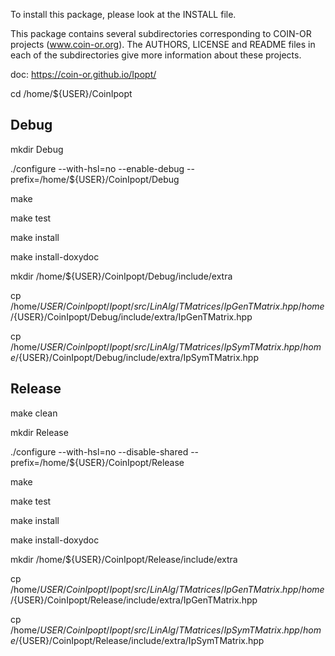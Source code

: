 
To install this package, please look at the INSTALL file. 

This package contains several subdirectories corresponding to COIN-OR
projects (www.coin-or.org). The AUTHORS, LICENSE and README files in 
each of the subdirectories give more information about these projects.

doc: https://coin-or.github.io/Ipopt/

cd /home/${USER}/CoinIpopt

 ## Debug

mkdir Debug

./configure --with-hsl=no --enable-debug --prefix=/home/${USER}/CoinIpopt/Debug

make

make test

make install

make install-doxydoc

mkdir /home/${USER}/CoinIpopt/Debug/include/extra

cp /home/${USER}/CoinIpopt/Ipopt/src/LinAlg/TMatrices/IpGenTMatrix.hpp /home/${USER}/CoinIpopt/Debug/include/extra/IpGenTMatrix.hpp

cp /home/${USER}/CoinIpopt/Ipopt/src/LinAlg/TMatrices/IpSymTMatrix.hpp /home/${USER}/CoinIpopt/Debug/include/extra/IpSymTMatrix.hpp


## Release

make clean

mkdir Release

./configure --with-hsl=no --disable-shared --prefix=/home/${USER}/CoinIpopt/Release

make

make test

make install

make install-doxydoc

mkdir /home/${USER}/CoinIpopt/Release/include/extra

cp /home/${USER}/CoinIpopt/Ipopt/src/LinAlg/TMatrices/IpGenTMatrix.hpp /home/${USER}/CoinIpopt/Release/include/extra/IpGenTMatrix.hpp

cp /home/${USER}/CoinIpopt/Ipopt/src/LinAlg/TMatrices/IpSymTMatrix.hpp /home/${USER}/CoinIpopt/Release/include/extra/IpSymTMatrix.hpp

